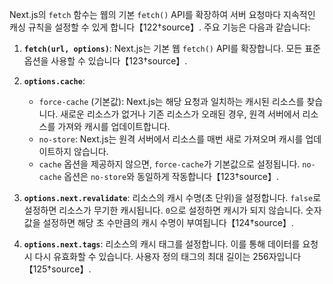 Next.js의 `fetch` 함수는 웹의 기본 `fetch()` API를 확장하여 서버 요청마다 지속적인 캐싱 규칙을 설정할 수 있게 합니다【122†source】. 주요 기능은 다음과 같습니다:

1. **`fetch(url, options)`**: Next.js는 기본 웹 `fetch()` API를 확장합니다. 모든 표준 옵션을 사용할 수 있습니다【123†source】.

2. **`options.cache`**: 
   - `force-cache` (기본값): Next.js는 해당 요청과 일치하는 캐시된 리소스를 찾습니다. 새로운 리소스가 없거나 기존 리소스가 오래된 경우, 원격 서버에서 리소스를 가져와 캐시를 업데이트합니다.
   - `no-store`: Next.js는 원격 서버에서 리소스를 매번 새로 가져오며 캐시를 업데이트하지 않습니다.
   - `cache` 옵션을 제공하지 않으면, `force-cache`가 기본값으로 설정됩니다. `no-cache` 옵션은 `no-store`와 동일하게 작동합니다【123†source】.

3. **`options.next.revalidate`**: 리소스의 캐시 수명(초 단위)을 설정합니다. `false`로 설정하면 리소스가 무기한 캐시됩니다. `0`으로 설정하면 캐시가 되지 않습니다. 숫자 값을 설정하면 해당 초 수만큼의 캐시 수명이 부여됩니다【124†source】.

4. **`options.next.tags`**: 리소스의 캐시 태그를 설정합니다. 이를 통해 데이터를 요청 시 다시 유효화할 수 있습니다. 사용자 정의 태그의 최대 길이는 256자입니다【125†source】.